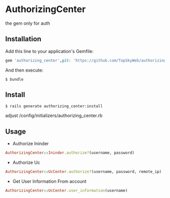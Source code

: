 # AuthorizingCenter

the gem only for auth

## Installation

Add this line to your application's Gemfile:

```ruby
gem 'authorizing_center',git: 'https://github.com/TopSkyWeb/authorizing-center'
```

And then execute:

    $ bundle

## Install

    $ rails generate authorizing_center:install
adjust /config/initializers/authorizing_center.rb

## Usage

- Authorize Ininder
```ruby
AuthorizingCenter::Ininder.authorize?(username, password)
```
- Authorize Uc 
```ruby
AuthorizingCenter::UcCenter.authorize?(username, password, remote_ip)
```
- Get User Information From account
```ruby
AuthorizingCenter::UcCenter.user_information(username)
```
